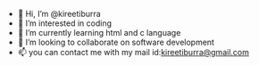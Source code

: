 - 👋 Hi, I’m @kireetiburra
- 👀 I’m interested in coding
- 🌱 I’m currently learning html and c language
- 💞️ I’m looking to collaborate on software development
- 📫 you can contact me with my mail id:kireetiburra@gmail.com

<!---
kireetiburra/kireetiburra is a ✨ special ✨ repository because its `README.md` (this file) appears on your GitHub profile.
You can click the Preview link to take a look at your changes.
--->
